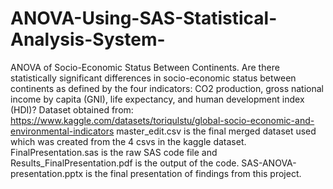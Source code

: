 # ANOVA-Using-SAS-Statistical-Analysis-System-
ANOVA of Socio-Economic Status Between Continents.
Are there statistically significant differences in socio-economic status between continents as defined by the four indicators: CO2 production, gross national income by capita (GNI), life expectancy, and human development index (HDI)? 
Dataset obtained from: https://www.kaggle.com/datasets/toriqulstu/global-socio-economic-and-environmental-indicators 
master_edit.csv is the final merged dataset used which was created from the 4 csvs in the kaggle dataset. 
FinalPresentation.sas is the raw SAS code file and Results_FinalPresentation.pdf is the output of the code. 
SAS-ANOVA-presentation.pptx is the final presentation of findings from this project. 
